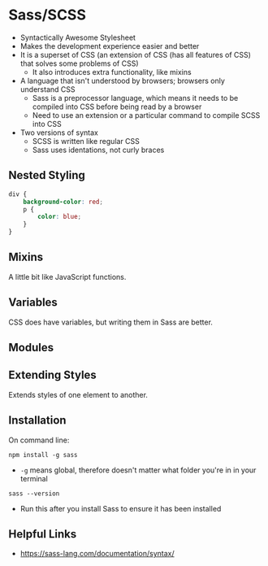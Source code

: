 # Sass/SCSS

- Syntactically Awesome Stylesheet
- Makes the development experience easier and better
- It is a superset of CSS (an extension of CSS (has all features of CSS) that solves some problems of CSS)
    - It also introduces extra functionality, like mixins
- A language that isn't understood by browsers; browsers only understand CSS
    - Sass is a preprocessor language, which means it needs to be compiled into CSS before being read by a browser
    - Need to use an extension or a particular command to compile SCSS into CSS
- Two versions of syntax
    - SCSS is written like regular CSS
    - Sass uses identations, not curly braces

## Nested Styling
```SCSS
div {
    background-color: red;
    p {
        color: blue;
    }
}
```

## Mixins
A little bit like JavaScript functions.

## Variables
CSS does have variables, but writing them in Sass are better.

## Modules

## Extending Styles
Extends styles of one element to another.

## Installation
On command line:
```
npm install -g sass
```
- `-g` means global, therefore doesn't matter what folder you're in in your terminal

```
sass --version
```
- Run this after you install Sass to ensure it has been installed

## Helpful Links
- https://sass-lang.com/documentation/syntax/